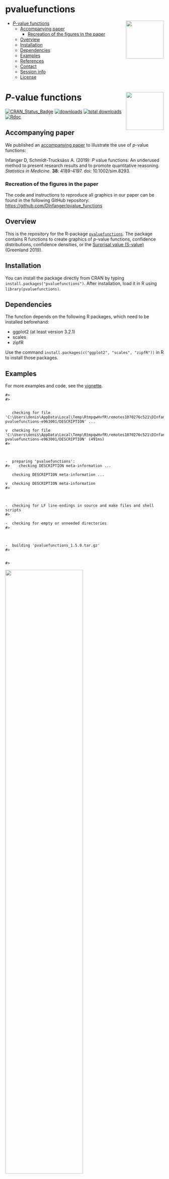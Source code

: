 pvaluefunctions
================

  - [*P*-value functions
    <img src="man/figures/logo2.svg" align="right" width="120" />](#p-value-functions)
      - [Accompanying paper](#accompanying-paper)
          - [Recreation of the figures in the
            paper](#recreation-of-the-figures-in-the-paper)
      - [Overview](#overview)
      - [Installation](#installation)
      - [Dependencies](#dependencies)
      - [Examples](#examples)
      - [References](#references)
      - [Contact](#contact)
      - [Session info](#session-info)
      - [License](#license)

<!-- README.md is generated from README.Rmd. Please edit that file -->

# *P*-value functions <img src="man/figures/logo2.svg" align="right" width="120" />

[![CRAN\_Status\_Badge](http://www.r-pkg.org/badges/version/pvaluefunctions)](https://cran.r-project.org/package=pvaluefunctions)
[![downloads](https://cranlogs.r-pkg.org/badges/pvaluefunctions)](https://cran.r-project.org/package=pvaluefunctions)
[![total
downloads](https://cranlogs.r-pkg.org/badges/grand-total/pvaluefunctions)](http://cranlogs.r-pkg.org/badges/grand-total/pvaluefunctions)
[![Rdoc](http://www.rdocumentation.org/badges/version/pvaluefunctions)](http://www.rdocumentation.org/packages/pvaluefunctions)

## Accompanying paper

We published an [accompanying paper](https://doi.org/10.1002/sim.8293)
to illustrate the use of *p*-value functions:

Infanger D, Schmidt-Trucksäss A. (2019): *P* value functions: An
underused method to present research results and to promote quantitative
reasoning. *Statistics in Medicine.* **38**: 4189-4197. doi:
10.1002/sim.8293.

### Recreation of the figures in the paper

The code and instructions to reproduce all graphics in our paper can be
found in the following GitHub repository:
<https://github.com/DInfanger/pvalue_functions>

## Overview

This is the repository for the R-package
[`pvaluefunctions`](https://cran.r-project.org/package=pvaluefunctions).
The package contains R functions to create graphics of *p*-value
functions, confidence distributions, confidence densities, or the
[Surprisal value
(S-value)](http://www.umsl.edu/~fraundorfp/egsurpri.html) (Greenland
2019).

## Installation

You can install the package directly from CRAN by typing
`install.packages("pvaluefunctions")`. After installation, load it in R
using `library(pvaluefunctions)`.

## Dependencies

The function depends on the following R packages, which need to be
installed beforehand:

  - ggplot2 (at least version 3.2.1)
  - scales
  - zipfR

Use the command `install.packages(c("ggplot2", "scales", "zipfR"))` in R
to install those packages.

<!-- ### Important information! -->

<!-- The newest version of [ggplot2 (3.1.1)](https://CRAN.R-project.org/package=ggplot2) has a [bug](https://github.com/tidyverse/ggplot2/issues/2978) in `sec_axis` that will lead to the secondary y-axis being labelled wrongly. -->

<!-- It is therefore recommended that you install the developmental version of ggplot2 until the bug has been fixed. You can install the developmental version using the following command (after installing the [`devtools`](https://CRAN.R-project.org/package=devtools) package): `devtools::install_github("tidyverse/ggplot2")` -->

<!-- To see what version of ggplot2 has been used to create the plots on this page, see the [Session info]. -->

<!-- This warning will be deleted upon the release of a new version of ggplot2 that fixes the bug. -->

## Examples

For more examples and code, see the
[vignette](https://CRAN.R-project.org/package=pvaluefunctions/vignettes/pvaluefun.html).

    #> 
    #>   
      
      
       checking for file 'C:\Users\denis\AppData\Local\Temp\RtmpqwHvfR\remotes1070276c521\DInfanger-pvaluefunctions-e963001/DESCRIPTION' ...
      
    v  checking for file 'C:\Users\denis\AppData\Local\Temp\RtmpqwHvfR\remotes1070276c521\DInfanger-pvaluefunctions-e963001/DESCRIPTION' (491ms)
    #> 
      
      
      
    -  preparing 'pvaluefunctions':
    #>    checking DESCRIPTION meta-information ...
      
       checking DESCRIPTION meta-information ... 
      
    v  checking DESCRIPTION meta-information
    #> 
      
      
      
    -  checking for LF line-endings in source and make files and shell scripts
    #> 
      
    -  checking for empty or unneeded directories
    #> 
      
      
      
    -  building 'pvaluefunctions_1.5.0.tar.gz'
    #> 
      
       
    #> 

<img src="man/figures/README-ttest_pval-1.png" width="70%" style="display: block; margin: auto auto auto 0;" />

<img src="man/figures/README-ttest_sval-1.png" width="70%" style="display: block; margin: auto auto auto 0;" />

<img src="man/figures/README-benderfig1-1.png" width="70%" style="display: block; margin: auto auto auto 0;" />

## References

Bender R, Berg G, Zeeb H. (2005): Tutorial: using confidence curves in
medical research. *Biom J.* 47(2): 237-47.

Fraser D. A. S. (2019): The *p*-value function and statistical
inference. *Am Stat,* 73:sup1, 135-147.

Greenland S (2019): Valid *P*-Values Behave Exactly as They Should: Some
Misleading Criticisms of *P*-Values and Their Resolution with
*S*-Values. *Am Stat,* 73sup1, 106-114.

Infanger D, Schmidt-Trucksäss A. (2019): *P* value functions: An
underused method to present research results and to promote quantitative
reasoning. *Stat Med,* 38, 4189-4197. doi: 10.1002/sim.8293.

Poole C. (1987a): Beyond the confidence interval. *Am J Public Health.*
77(2): 195-9.

Poole C. (1987b) Confidence intervals exclude nothing. *Am J Public
Health.* 77(4): 492-3.

Rosenthal R, Rubin DB. (1994): The counternull value of an effect size:
A new statistic. Psychol Sci. 5(6): 329-34.

Schweder T, Hjort NL. (2016): Confidence, likelihood, probability:
statistical inference with confidence distributions. New York, NY:
Cambridge University Press.

Xie M, Singh K, Strawderman WE. (2011): Confidence Distributions and a
Unifying Framework for Meta-Analysis. *J Am Stat Assoc* 106(493):
320-33. doi: 10.1198/jasa.2011.tm09803.

Xie Mg, Singh K. (2013): Confidence distribution, the frequentist
distribution estimator of a parameter: A review. *Internat Statist Rev.*
81(1): 3-39.

## Contact

[Denis Infanger](https://dsbg.unibas.ch/de/personen/denis-infanger/)

## Session info

    #> R version 3.6.1 (2019-07-05)
    #> Platform: x86_64-w64-mingw32/x64 (64-bit)
    #> Running under: Windows 10 x64 (build 17134)
    #> 
    #> Matrix products: default
    #> 
    #> locale:
    #> [1] LC_COLLATE=German_Switzerland.1252  LC_CTYPE=German_Switzerland.1252   
    #> [3] LC_MONETARY=German_Switzerland.1252 LC_NUMERIC=C                       
    #> [5] LC_TIME=German_Switzerland.1252    
    #> 
    #> attached base packages:
    #> [1] stats     graphics  grDevices utils     datasets  methods   base     
    #> 
    #> other attached packages:
    #> [1] pvaluefunctions_1.5.0
    #> 
    #> loaded via a namespace (and not attached):
    #>  [1] Rcpp_1.0.2        pillar_1.4.2      compiler_3.6.1   
    #>  [4] prettyunits_1.0.2 remotes_2.1.0     tools_3.6.1      
    #>  [7] testthat_2.2.1    digest_0.6.20     pkgbuild_1.0.4   
    #> [10] pkgload_1.0.2     tibble_2.1.3      gtable_0.3.0     
    #> [13] evaluate_0.14     memoise_1.1.0     pkgconfig_2.0.2  
    #> [16] rlang_0.4.0       cli_1.1.0         curl_4.0         
    #> [19] yaml_2.2.0        xfun_0.8          dplyr_0.8.3      
    #> [22] withr_2.1.2       stringr_1.4.0     knitr_1.24       
    #> [25] desc_1.2.0        fs_1.3.1          devtools_2.1.0   
    #> [28] tidyselect_0.2.5  rprojroot_1.3-2   grid_3.6.1       
    #> [31] glue_1.3.1        R6_2.4.0          processx_3.4.1   
    #> [34] rmarkdown_1.14    sessioninfo_1.1.1 purrr_0.3.2      
    #> [37] callr_3.3.1       ggplot2_3.2.1     magrittr_1.5     
    #> [40] scales_1.0.0      backports_1.1.4   ps_1.3.0         
    #> [43] htmltools_0.3.6   usethis_1.5.1     assertthat_0.2.1 
    #> [46] colorspace_1.4-1  stringi_1.4.3     lazyeval_0.2.2   
    #> [49] munsell_0.5.0     crayon_1.3.4

## License

[![License: GPL
v3](https://img.shields.io/badge/License-GPL%20v3-blue.svg)](https://www.gnu.org/licenses/gpl-3.0)
